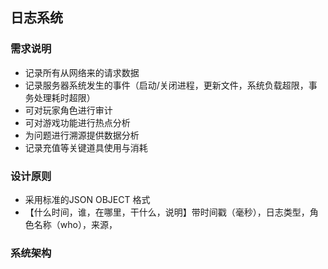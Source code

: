 


## 日志系统


### 需求说明

- 记录所有从网络来的请求数据
- 记录服务器系统发生的事件（启动/关闭进程，更新文件，系统负载超限，事务处理耗时超限）
- 可对玩家角色进行审计
- 可对游戏功能进行热点分析
- 为问题进行溯源提供数据分析
- 记录充值等关键道具使用与消耗


### 设计原则

- 采用标准的JSON OBJECT 格式
- 【什么时间，谁，在哪里，干什么，说明】带时间戳（毫秒），日志类型，角色名称（who），来源，


### 系统架构





